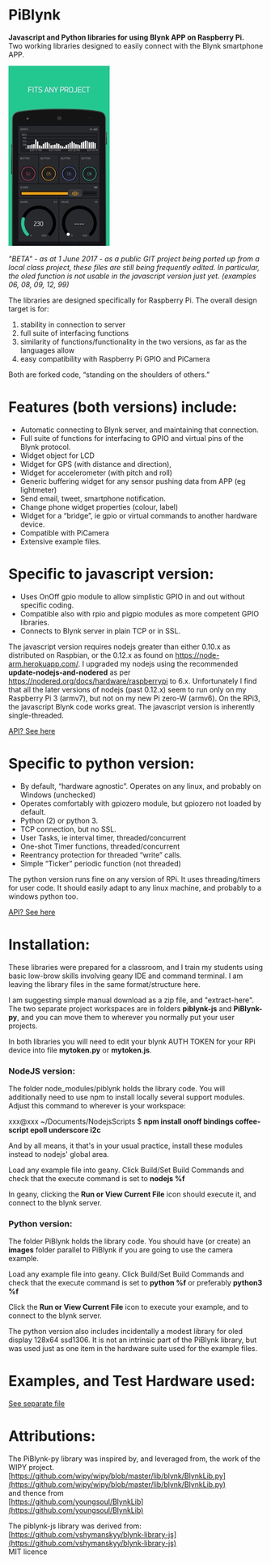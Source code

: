 # PiBlynk
**Javascript and Python libraries for using Blynk APP on Raspberry Pi.**  
Two working libraries designed to easily connect with the Blynk smartphone APP.

![](images/blynk1.jpg)  

*"BETA" - as at 1 June 2017 - as a public GIT project being ported up from a local class project, these files are still being frequently edited. In particular, the oled function is not usable in the javascript version just yet. (examples 06, 08, 09, 12, 99)*

The libraries are designed specifically for Raspberry Pi. The overall design target is for:

1. stability in connection to server
1. full suite of interfacing functions
1. similarity of functions/functionality in the two versions, as far as the languages allow 
1. easy compatibility with Raspberry Pi GPIO and PiCamera

Both are forked code, “standing on the shoulders of others.”

# Features (both versions) include:
* Automatic connecting to Blynk server, and maintaining that connection.
* Full suite of functions for interfacing to GPIO and virtual pins of the Blynk protocol.
* Widget object for LCD
* Widget for GPS (with distance and direction), 
* Widget for accelerometer (with pitch and roll)
* Generic buffering widget for any sensor pushing data from APP (eg lightmeter)
* Send email, tweet, smartphone notification.
* Change phone widget properties (colour, label)
* Widget for a “bridge”, ie gpio or virtual commands to another hardware device.
* Compatible with PiCamera
* Extensive example files.


# Specific to javascript version:
* Uses OnOff gpio module to allow simplistic GPIO in and out without specific coding.
* Compatible also with rpio and pigpio modules as more competent GPIO libraries.
* Connects to Blynk server in plain TCP or in SSL.

The javascript version requires nodejs greater than either 0.10.x as distributed on Raspbian, or the 0.12.x as found on https://node-arm.herokuapp.com/.  I upgraded my nodejs using the recommended **update-nodejs-and-nodered** as per https://nodered.org/docs/hardware/raspberrypi to 6.x.  Unfortunately I find that all the later versions of nodejs (past 0.12.x) seem to run only on my Raspberry Pi 3 (armv7), but not on my new Pi zero-W (armv6). On the RPi3, the javascript Blynk code works great. The javascript version is inherently single-threaded.

[API? See here](piblynk-js.md)  

# Specific to python version:
* By default, “hardware agnostic”. Operates on any linux, and probably on Windows (unchecked)
* Operates comfortably with gpiozero module, but gpiozero not loaded by default.
* Python (2) or python 3.
* TCP connection, but no SSL.
* User Tasks, ie interval timer, threaded/concurrent
* One-shot Timer functions, threaded/concurrent
* Reentrancy protection for threaded “write” calls.
* Simple “Ticker” periodic function (not threaded)

The python version runs fine on any version of RPi. It uses threading/timers for user code. It should easily adapt to any linux machine, and probably to a windows python too.

[API? See here](PiBlynk-py.md)  


# Installation:
These libraries were prepared for a classroom, and I train my students using basic low-brow skills involving geany IDE and command terminal. I am leaving the library files in the same format/structure here.

I am suggesting simple manual download as a zip file, and "extract-here". The two separate project workspaces are in folders **piblynk-js** and **PiBlynk-py**, and you can move them to wherever you normally put your user projects.

In both libraries you will need to edit your blynk AUTH TOKEN for your RPi device into file **mytoken.py** or **mytoken.js**.

### NodeJS version:
The folder node_modules/piblynk holds the library code. You will additionally need to use npm to install locally several support modules. Adjust this command to wherever is your workspace: 

xxx@xxx ~/Documents/NodejsScripts $ **npm install onoff bindings coffee-script epoll underscore i2c**

And by all means, it that's in your usual practice, install these modules instead to nodejs' global area.

Load any example file into geany. Click Build/Set Build Commands and check that the execute command is set to  **nodejs %f**   

In geany, clicking the **Run or View Current File** icon should execute it, and connect to the blynk server.

### Python version:

The folder PiBlynk holds the library code. You should have (or create) an **images** folder parallel to PiBlynk if you are going to use the camera example.

Load any example file into geany. Click Build/Set Build Commands and check that the execute command is set to  **python %f** or preferably **python3 %f**   

Click the **Run or View Current File** icon to execute your example, and to connect to the blynk server.
  
The python version also includes incidentally a modest library for oled display 128x64 ssd1306. It is not an intrinsic part of the PiBlynk library, but was used just as one item in the hardware suite used for the example files.     

# Examples, and Test Hardware used:

[See separate file](test_hardware.md)

# Attributions:

The PiBlynk-py library was inspired by, and leveraged from, the work of the WIPY project.
   [https://github.com/wipy/wipy/blob/master/lib/blynk/BlynkLib.py](https://github.com/wipy/wipy/blob/master/lib/blynk/BlynkLib.py)  
and thence from  
   [https://github.com/youngsoul/BlynkLib](https://github.com/youngsoul/BlynkLib)

The piblynk-js library was derived from:   
     [https://github.com/vshymanskyy/blynk-library-js](https://github.com/vshymanskyy/blynk-library-js)  
    MIT licence





